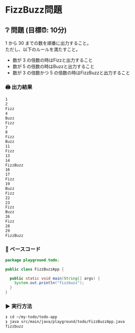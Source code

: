 # FizzBuzz問題

## ❔ 問題 (目標⏰: 10分)

1 から 30 までの数を順番に出力すること。  
ただし、以下のルールを満たすこと。

- 数が 3 の倍数の時はFizzと出力すること
- 数が 5 の倍数の時はBuzzと出力すること
- 数が 3 の倍数かつ 5 の倍数の時はFizzBuzzと出力すること

### 🖨️ 出力結果

```bash title="Windows Terminal"
1
2
Fizz
4
Buzz
Fizz
7
8
Fizz
Buzz
11
Fizz
13
14
FizzBuzz
16
17
Fizz
19
Buzz
Fizz
22
23
Fizz
Buzz
26
Fizz
28
29
FizzBuzz
```

### 🔰 ベースコード

```java title="FizzBuzzApp.java"
package playground.todo;

public class FizzBuzzApp {

  public static void main(String[] args) {
    System.out.println("fizzbuzz");
  }
}
```

### ▶️ 実行方法

```bash title="Windows Terminal"
❯ cd ~/my-todo/todo-app
❯ java src/main/java/playground/todo/FizzBuzzApp.java
fizzbuzz
```
